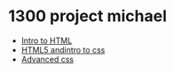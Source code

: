 # 1300 project michael

<ul>
    <li><a href="intro_html/index.html" target="_blank">Intro to HTML</a></li>
    <li><a href="html5_intro_css/index.html" targert="_blank">HTML5 andintro to css</a></li>
    <li><a href="adv_css/index.html" targert="_blank">Advanced css</a></li>
</ul>